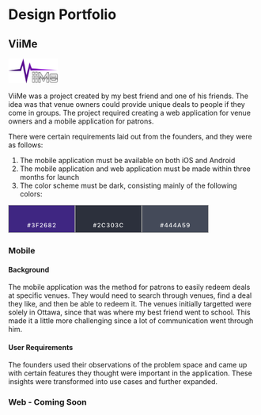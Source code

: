 # Design Portfolio

## ViiMe
<img src="ViiMe-Transparent.png" style="width:100px; height: 50px;">

ViiMe was a project created by my best friend and one of his friends. The idea was that venue owners could provide unique deals to people if they come in groups. The project required creating a web application for venue owners and a mobile application for patrons. 

There were certain requirements laid out from the founders, and they were as follows:

1. The mobile application must be available on both iOS and Android
2. The mobile application and web application must be made within three months for launch
3. The color scheme must be dark, consisting mainly of the following colors: 

<img src="ColorSwatch.png">



### Mobile

#### Background
The mobile application was the method for patrons to easily redeem deals at specific venues. They would need to search through venues, find a deal they like, and then be able to redeem it. The venues initially targetted were solely in Ottawa, since that was where my best friend went to school. This made it a little more challenging since a lot of communication went through him.


####  User Requirements

The founders used their observations of the problem space and came up with certain features they thought were important in the application. These insights were transformed into use cases and further expanded.



### Web - Coming Soon
